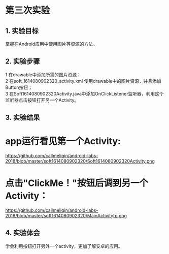# 第三次实验 

## 1. 实验目标
掌握在Android应用中使用图片等资源的方法。

## 2. 实验步骤
1 在drawable中添加所需的图片资源；<br>
2 在soft_1614080902320_activity.xml 使用drawable中的图片资源，并且添加Button按钮；<br>
3 在Soft1614080902320Activity.java中添加OnClickListener监听器，利用这个监听器点击按钮打开另一个Activity。<br>

## 3. 实验结果
# app运行看见第一个Activity:
https://github.com/callmeliqin/android-labs-2018/blob/master/soft1614080902320/Soft1614080902320Activity.png

# 点击"ClickMe！"按钮后调到另一个Activity：
https://github.com/callmeliqin/android-labs-2018/blob/master/soft1614080902320/MainActivitytp.png

## 4. 实验体会
 学会利用按钮打开另外一个activity，更加了解安卓的应用。
